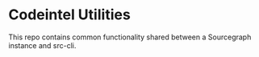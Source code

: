 # Codeintel Utilities

This repo contains common functionality shared between a Sourcegraph instance and src-cli.
